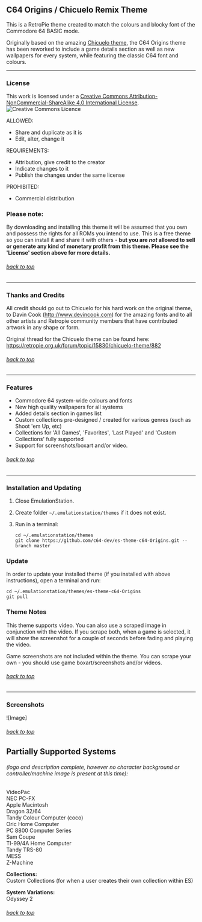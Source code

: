 ## C64 Origins / Chicuelo Remix Theme[](#c64-origins-theme)

This is a RetroPie theme created to match the colours and blocky font of the Commodore 64 BASIC mode.

Originally based on the amazing [Chicuelo theme](https://github.com/chicueloarcade/es-theme-Chicuelo), the C64 Origins theme has been reworked to include a game details section as well as new wallpapers for every system, while featuring the classic C64 font and colours.

---

### License

This work is licensed under a [Creative Commons Attribution-NonCommercial-ShareAlike 4.0 International License](http://creativecommons.org/licenses/by-nc-sa/4.0/). \
![Creative Commons Licence](https://i.creativecommons.org/l/by-nc-sa/4.0/88x31.png "Creative Commons Licence")

ALLOWED:
- Share and duplicate as it is
- Edit, alter, change it

REQUIREMENTS:
- Attribution, give credit to the creator
- Indicate changes to it
- Publish the changes under the same license

PROHIBITED:
- Commercial distribution

### Please note:
By downloading and installing this theme it will be assumed that you own and possess the rights for all ROMs you intend to use. This is a free theme so you can install it and share it with others - **but you are *not* allowed to sell or generate any kind of monetary profit from this theme. Please see the 'License' section above for more details.**

###### [back to top](#c64-origins-theme)

---

### Thanks and Credits

All credit should go out to Chicuelo for his hard work on the original theme, to Davin Cook (http://www.devincook.com) for the amazing fonts and to all other artists and Retropie community members that have contributed artwork in any shape or form.

Original thread for the Chicuelo theme can be found here: https://retropie.org.uk/forum/topic/15830/chicuelo-theme/882

###### [back to top](#c64-origins-theme)

---

### Features

* Commodore 64 system-wide colours and fonts
* New high quality wallpapers for all systems
* Added details section in games list
* Custom collections pre-designed / created for various genres (such as Shoot 'em Up, etc)
* Collections for 'All Games', 'Favorites', 'Last Played' and 'Custom Collections' fully supported
* Support for screenshots/boxart and/or video.

###### [back to top](#c64-origins-theme)

---

### Installation and Updating

1. Close EmulationStation.

2. Create folder `~/.emulationstation/themes` if it does not exist.

3. Run in a terminal:

       cd ~/.emulationstation/themes
       git clone https://github.com/c64-dev/es-theme-c64-Origins.git --branch master

### Update

In order to update your installed theme (if you installed with above instructions), open a terminal and run:

    cd ~/.emulationstation/themes/es-theme-c64-Origins
    git pull

### Theme Notes

This theme supports video. You can also use a scraped image in conjunction with the video. If you scrape both, when a game is selected, it will show the screenshot for a couple of seconds before fading and playing the video.

Game screenshots are not included within the theme. You can scrape your own - you should use game boxart/screenshots and/or videos.

###### [back to top](#c64-origins-theme)

---

### Screenshots

![Image]

###### [back to top](#c64-origins-theme)

## Partially Supported Systems
###### (logo and description complete, however no character background or controller/machine image is present at this time):


VideoPac \
NEC PC-FX \
Apple Macintosh \
Dragon 32/64 \
Tandy Colour Computer (coco) \
Oric Home Computer \
PC 8800 Computer Series \
Sam Coupe \
TI-99/4A Home Computer \
Tandy TRS-80 \
MESS \
Z-Machine

**Collections:** \
Custom Collections (for when a user creates their own collection within ES)

**System Variations:** \
Odyssey 2

###### [back to top](#c64-origins-theme)
